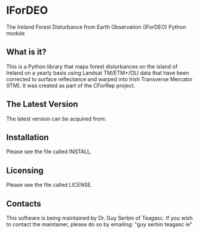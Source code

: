 # IForDEO
The Ireland Forest Disturbance from Earth Observation (IForDEO) Python module

What is it?
-----------

This is a Python library that maps forest disturbances on the island of Ireland on a yearly basis using Landsat TM/ETM+/OLI data that have been corrected to surface reflectance and warped into Irish Transverse Mercator (ITM). It was created as part of the CForRep project. 

The Latest Version
------------------

The latest version can be acquired from: 

Installation
------------

Please see the file called INSTALL.


Licensing
---------

Please see the file called LICENSE.


Contacts
--------

This software is being maintained by Dr. Guy Serbin of Teagasc.  If you wish to contact the maintainer, please do so by emailing: "guy <dot> serbin <at> teagasc <dot> ie"
